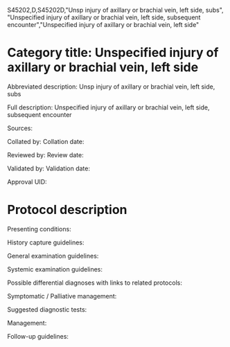S45202,D,S45202D,"Unsp injury of axillary or brachial vein, left side, subs", "Unspecified injury of axillary or brachial vein, left side, subsequent encounter","Unspecified injury of axillary or brachial vein, left side"
# Category title: Unspecified injury of axillary or brachial vein, left side

Abbreviated description: Unsp injury of axillary or brachial vein, left side, subs

Full description: Unspecified injury of axillary or brachial vein, left side, subsequent encounter

Sources:

Collated by:
Collation date:

Reviewed by:
Review date:

Validated by:
Validation date:

Approval UID:

# Protocol description

Presenting conditions:

History capture guidelines:

General examination guidelines:

Systemic examination guidelines:

Possible differential diagnoses with links to related protocols:

Symptomatic / Palliative management:

Suggested diagnostic tests:

Management:

Follow-up guidelines:
